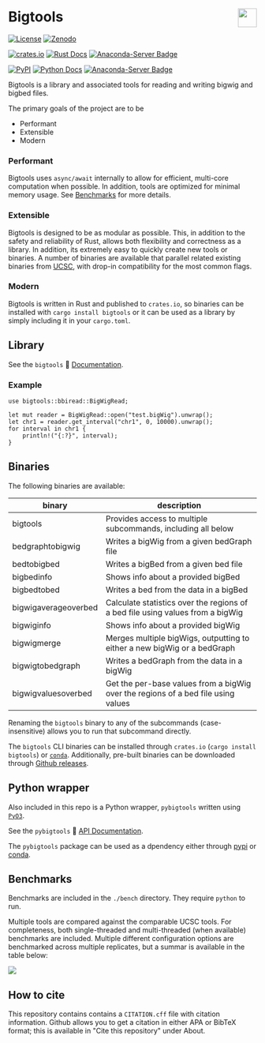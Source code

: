 # Bigtools <a href="https://github.com/jackh726/bigtools"><img align="right" src="https://github.com/jackh726/bigtools/raw/master/assets/bigtools-logo.svg" height="38"></img></a>

[![License](https://img.shields.io/badge/license-MIT-green)](https://github.com/jackh726/bigtools/blob/master/LICENSE)
[![Zenodo](https://zenodo.org/badge/DOI/10.5281/zenodo.10606493.svg)](https://doi.org/10.5281/zenodo.10606493)

[![crates.io](https://img.shields.io/crates/v/bigtools.svg)](https://crates.io/crates/bigtools)
[![Rust Docs](https://img.shields.io/docsrs/bigtools/latest?label=docs.rs)](https://docs.rs/bigtools)
[![Anaconda-Server Badge](https://anaconda.org/bioconda/bigtools/badges/version.svg)](https://anaconda.org/bioconda/bigtools)

[![PyPI](https://img.shields.io/pypi/v/pybigtools?color=green)](https://pypi.org/project/pybigtools/)
[![Python Docs](https://img.shields.io/readthedocs/bigtools/latest?label=docs|rtd)](https://bigtools.readthedocs.io/)
[![Anaconda-Server Badge](https://anaconda.org/bioconda/pybigtools/badges/version.svg)](https://anaconda.org/bioconda/pybigtools)

Bigtools is a library and associated tools for reading and writing bigwig and bigbed files.

The primary goals of the project are to be
- Performant
- Extensible
- Modern

### Performant

Bigtools uses `async/await` internally to allow for efficient, multi-core computation when possible. In addition, tools are optimized for minimal memory usage. See [Benchmarks] for more details.

### Extensible

Bigtools is designed to be as modular as possible. This, in addition to the safety and reliability of Rust, allows both flexibility and correctness as a library. In addition, its extremely easy to quickly create new tools or binaries. A number of binaries are available that parallel related existing binaries from [UCSC](https://hgdownload.soe.ucsc.edu/admin/exe/), with drop-in compatibility for the most common flags.

### Modern

Bigtools is written in Rust and published to `crates.io`, so binaries can be installed with `cargo install bigtools` or it can be used as a library by simply including it in your `cargo.toml`.

## Library

See the `bigtools` 🦀 [Documentation](https://docs.rs/bigtools).

### Example

```rust,norun
use bigtools::bbiread::BigWigRead;

let mut reader = BigWigRead::open("test.bigWig").unwrap();
let chr1 = reader.get_interval("chr1", 0, 10000).unwrap();
for interval in chr1 {
    println!("{:?}", interval);
}
```

## Binaries

The following binaries are available:

|binary|description|
| ---- | ----- |
|bigtools|Provides access to multiple subcommands, including all below|
|bedgraphtobigwig|Writes a bigWig from a given bedGraph file|
|bedtobigbed|Writes a bigBed from a given bed file|
|bigbedinfo|Shows info about a provided bigBed|
|bigbedtobed|Writes a bed from the data in a bigBed|
|bigwigaverageoverbed|Calculate statistics over the regions of a bed file using values from a bigWig|
|bigwiginfo|Shows info about a provided bigWig|
|bigwigmerge|Merges multiple bigWigs, outputting to either a new bigWig or a bedGraph|
|bigwigtobedgraph|Writes a bedGraph from the data in a bigWig|
|bigwigvaluesoverbed|Get the per-base values from a bigWig over the regions of a bed file using values|

Renaming the `bigtools` binary to any of the subcommands (case-insensitive) allows you to run that subcommand directly.

The `bigtools` CLI binaries can be installed through `crates.io` (`cargo install bigtools`) or [`conda`](https://anaconda.org/bioconda/bigtools/). Additionally, pre-built binaries can be downloaded through [Github releases](https://github.com/jackh726/bigtools/releases).

## Python wrapper

Also included in this repo is a Python wrapper, `pybigtools` written using [`PyO3`](https://pyo3.rs/).

See the `pybigtools` 🐍 [API Documentation](https://bigtools.readthedocs.io/en/latest).

The `pybigtools` package can be used as a dpendency either through [pypi](https://pypi.org/project/pybigtools/) or [conda](https://anaconda.org/bioconda/pybigtools/).

## Benchmarks
[Benchmarks]: #Benchmarks

Benchmarks are included in the `./bench` directory. They require `python` to run.

Multiple tools are compared against the comparable UCSC tools. For completeness, both single-threaded and multi-threaded (when available) benchmarks are included. Multiple different configuration options are benchmarked across multiple replicates, but a summar is available in the table below:

<img src="https://github.com/jackh726/bigtools/raw/master/assets/bigtools-bench.png"></img></a>

## How to cite

This repository contains contains a `CITATION.cff` file with citation information. Github allows you to get a citation in either APA or BibTeX format; this is available in "Cite this repository" under About.
